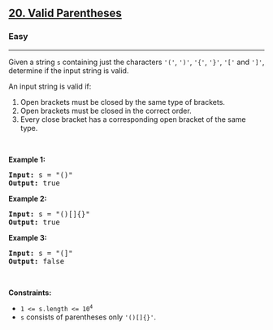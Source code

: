 <h2><a href="https://leetcode.com/problems/valid-parentheses/">20. Valid Parentheses</a></h2><h3>Easy</h3><hr><div data-read-aloud-multi-block="true"><p>Given a string <code>s</code> containing just the characters <code>'('</code>, <code>')'</code>, <code>'{'</code>, <code>'}'</code>, <code>'['</code> and <code>']'</code>, determine if the input string is valid.</p>

<p>An input string is valid if:</p>

<ol>
	<li>Open brackets must be closed by the same type of brackets.</li>
	<li>Open brackets must be closed in the correct order.</li>
	<li>Every close bracket has a corresponding open bracket of the same type.</li>
</ol>

<p>&nbsp;</p>
<p><strong class="example">Example 1:</strong></p>

<pre><strong>Input:</strong> s = "()"
<strong>Output:</strong> true
</pre>

<p><strong class="example">Example 2:</strong></p>

<pre><strong>Input:</strong> s = "()[]{}"
<strong>Output:</strong> true
</pre>

<p><strong class="example">Example 3:</strong></p>

<pre><strong>Input:</strong> s = "(]"
<strong>Output:</strong> false
</pre>

<p>&nbsp;</p>
<p><strong>Constraints:</strong></p>

<ul>
	<li><code>1 &lt;= s.length &lt;= 10<sup style="">4</sup></code></li>
	<li><code>s</code> consists of parentheses only <code>'()[]{}'</code>.</li>
</ul>
</div>